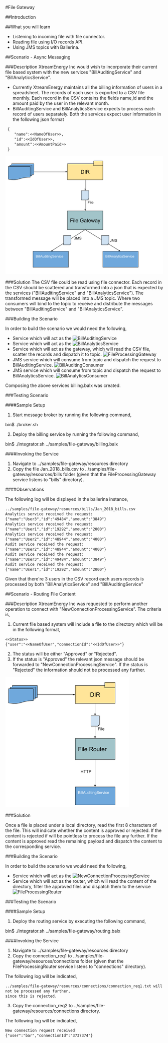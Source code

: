 #File Gateway

##Introduction

##What you will learn 

- Listening to incoming file with file connector. 
- Reading file using I/O records API.
- Using JMS topics with Ballerina.

##Scenario - Async Messaging

###Description
XtreamEnergy Inc would wish to incorporate their current file based system with the new services 
"BillAuditingService" and "BillAnalyticsService".

- Currently XtreamEnergy maintains all the billing information of users in a spreadsheet. The records of each user is 
exported to a CSV file monthly. Each record in the CSV contains the fields name,id and the amount paid by the user in 
the relevant month.   
- BillAuditingService and BillAnalyticsService expects to process each record of users separately. Both the services 
expect user information in the following json format

```
 {
    "name":<<NameOfUser>>,
    "id":<<IdOfUser>>,
    "amount":<<AmountPaid>>
 }
``` 

![File Gateway](file-gateway-scenario.png "File Gateway")

###Solution
The CSV file could be read using file connector. Each record in the CSV should be scattered and transformed into a 
json that is expected by the services ("BillAuditingService" and "BillAnalyticsService"). The transformed message 
will be placed into a JMS topic. Where two consumers will bind to the topic to receive and distribute the messages 
between "BillAuditingService" and "BillAnalyticsService".

###Building the Scenario

In order to build the scenario we would need the following,

- Service which will act as the 
![BillAuditingService](services/samples/billing/BillAuditingService.bal)  
- Service which will act as the
![BillAnalyticsService](services/samples/billing/BillAnalyticsService.bal) 
- Service which will act as the gateway, which will read the CSV file, scatter the records and dispatch it to topic.
![FileProcessingGateway](services/samples/billing/FileProcessingGateway.bal) 
- JMS service which will consume from topic and dispatch the request to BillAuditingService.
![BillAuditingConsumer](services/samples/billing/BillAuditingConsumer.bal)
- JMS service which will consume from topic and dispatch the request to BillAnalyticsService.
![BillAnalyticsConsumer](services/samples/billing/BillAnalyticsConsumer.bal)

Composing the above services billing.balx was created.

###Testing Scenario

####Sample Setup

1. Start message broker by running the following command,

bin$ ./broker.sh

2. Deploy the billing service by running the following command,
 
bin$ ./integrator.sh ../samples/file-gateway/billing.balx

####Invoking the Service

1. Navigate to ../samples/file-gateway/resources directory 
2. Copy the file Jan_2018_bills.csv to ../samples/file-gateway/resources/bills folder (given that the 
FileProcessingGateway service listens to "bills" directory).

####Observations 

The following log will be displayed in the ballerina instance,

```
../samples/file-gateway/resources/bills/Jan_2018_bills.csv
Analytics service received the request: {"name":"User3","id":"49484","amount":"3849"}
Analytics service received the request: {"name":"User1","id":"19292","amount":"2000"}
Analytics service received the request: {"name":"User2","id":"48944","amount":"4000"}
Audit service received the request: {"name":"User2","id":"48944","amount":"4000"}
Audit service received the request: {"name":"User3","id":"49484","amount":"3849"}
Audit service received the request: {"name":"User1","id":"19292","amount":"2000"}
```

Given that there're 3 users in the CSV record each users records is processed by both "BillAnalyticsService" and 
"BillAuditingService"

##Scenario - Routing File Content

###Description
XtreamEnergy Inc was requested to perform another operation to connect with "NewConnectionProcessingService". The 
criteria is,

1. Current file based system will include a file to the directory which will be in the following format,

````
<<Status>>
{"user":"<<NameOfUser","connectionId":"<<IdOfUser>>"}
````

2. The status will be either "Approved" or "Rejected".
3. If the status is "Approved" the relevant json message should be forwarded to "NewConnectionProcessingService". If 
the status is "Rejected" the information should not be processed any further.

![File Router](file-router-scenario.png "File Router")

###Solution

Once a file is placed under a local directory, read the first 8 characters of the file. This will indicate whether 
the content is approved or rejected. If the content is rejected if will be pointless to process the file any further.
If the content is approved read the remaining payload and dispatch the content to the corresponding service.

###Building the Scenario

In order to build the scenario we would need the following,

- Service which will act as the
![NewConnectionProcessingService](services/samples/routing/NewConnectionProcessingService.bal)
- Service which will act as the router, which will read the content of the directory, filter the approved files and 
dispatch them to the service 
![FileProcessingRouter](services/samples/routing/FileProcessingRouter.bal) 

###Testing the Scenario

####Sample Setup

1. Deploy the routing service by executing the following command,

bin$ ./integrator.sh ../samples/file-gateway/routing.balx

####Invoking the Service 

1. Navigate to ../samples/file-gateway/resources directory 
2. Copy the connection_req1 to ../samples/file-gateway/resources/connections folder (given that the 
FileProcessingRouter service listens to "connections" directory).

The following log will be indicated,

````
../samples/file-gateway/resources/connections/connection_req1.txt will not be processed any further, 
since this is rejected.
````

3. Copy the connection_req2 to ../samples/file-gateway/resources/connections directory.

The following log will be indicated,

````
New connection request received {"user":"bar","connectionId":"3737374"}
````